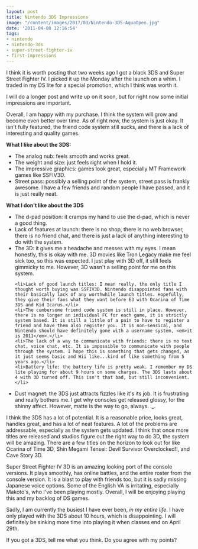 ```yaml
---
layout: post
title: Nintendo 3DS Impressions
image: "/content/images/2017/03/Nintendo-3DS-AquaOpen.jpg"
date: '2011-04-08 12:16:54'
tags:
- nintendo
- nintendo-3ds
- super-street-fighter-iv
- first-impressions
---
```


I think it is worth posting that two weeks ago I got a black 3DS and Super Street Fighter IV. I picked it up the Monday after the launch on a whim. I traded in my DS lite for a special promotion, which I think was worth it.

I will do a longer post and write up on it soon, but for right now some initial impressions are important.

Overall, I am happy with my purchase. I think the system will grow and become even better over time. As of right now, the system is just okay. It isn't fully featured, the friend code system still sucks, and there is a lack of interesting and quality games.

<strong>What I like about the 3DS:</strong>
<ul>
	<li>The analog nub: feels smooth and works great.</li>
	<li>The weight and size: just feels right when I hold it.</li>
	<li>The impressive graphics: games look great, especially MT Framework games like SSFIV3D.</li>
	<li>Street pass: possibly a selling point of the system, street pass is frankly awesome. I have a few friends and random people I have passed, and it is just really neat.</li>
</ul>

<strong>What I don't like about the 3DS</strong>
<ul>
	<li>The d-pad position: it cramps my hand to use the d-pad, which is never a good thing.</li>
	<li>Lack of features at launch: there is no shop, there is no web browser, there is no friend chat, and there is just a lack of anything interesting to do with the system.</li>
	<li>The 3D: it gives me a headache and messes with my eyes. I mean honestly, this is okay with me. 3D movies like Tron Legacy make me feel sick too, so this was expected. I just play with 3D off, it still feels gimmicky to me. However, 3D wasn't a selling point for me on this system.</li>

	<li>Lack of good launch titles: I mean really, the only title I thought worth buying was SSFIV3D. Nintendo disappointed fans with their basically lack of any worthwhile launch titles. Hopefully, they give their fans what they want before E3 with Ocarina of Time 3DS and Kid Icarus.</li>
	<li>The cumbersome friend code system is still in place. However, there is no longer an individual FC for each game, it is strictly system based. It is still a little of a pain to have to register a friend and have them also register you. It is non-sensical, and Nintendo should have definitely gone with a username system, <em>it is 2011</em>.</li>
	<li>The lack of a way to communicate with friends: there is no text chat, voice chat, etc. It is impossible to communicate with people through the system. I hope this is something that gets changed, as it just seems basic and Wii like...kind of like something from 5 years ago.</li>
	<li>Battery life: the battery life is pretty weak. I remember my DS lite playing for about 9 hours on some charges. The 3DS lasts about 4 with 3D turned off. This isn't that bad, but still inconvenient. </li>
<li>Dust magnet: the 3DS just attracts fizzles like it's its job. It is frustrating and really bothers me. I get why consoles get released glossy, for the shinny affect. However, matte is the way to go, always. ._.</li>
</ul>

I think the 3DS has a lot of potential. It is a reasonable price, looks great, handles great, and has a lot of neat features. A lot of the problems are addressable, especially as the system gets updated. I think that once more titles are released and studios figure out the right way to do 3D, the system will be amazing. There are a few titles on the horizon to look out for like Ocarina of Time 3D, Shin Megami Tensei: Devil Survivor Overclocked!!, and Cave Story 3D.

Super Street Fighter IV 3D is an amazing looking port of the console versions. It plays smoothly, has online battles, and the entire roster from the console version. It is a blast to play with friends too, but it is sadly missing Japanese voice options. Some of the English VA is irritating, especially Makoto's, who I've been playing mostly. Overall, I will be enjoying playing this and my backlog of DS games.

Sadly, I am currently the busiest I have ever been, <em>in my entire life</em>. I have only played with the 3DS about 10 hours, which is disappointing. I will definitely be sinking more time into playing it when classes end on April 29th.

If you got a 3DS, tell me what you think. Do you agree with my points?
